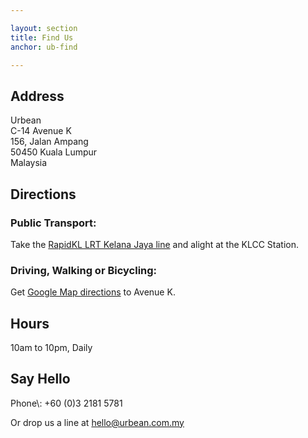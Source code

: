 ```yaml
---

layout: section
title: Find Us
anchor: ub-find

---
```


<h2>Address</h2>
<p>
    Urbean<br/>
    C-14 Avenue K<br/>
    156, Jalan Ampang<br/>
    50450 Kuala Lumpur<br/>
    Malaysia<br/>
</p>

<h2>Directions</h2>
<h3>Public Transport: </h3>
<p>
     Take the <a target="_blank" href="http://www.myrapid.com.my/rail/routes">RapidKL LRT Kelana Jaya line</a> and alight at the KLCC Station.
 </p>

<h3>Driving, Walking or Bicycling: </h3>
<p>
    Get <a target="_blank" href="https://maps.google.com.my/maps?expflags=enable_star_based_justifications:true&amp;ie=UTF8&amp;f=d&amp;daddr=Mj+Avenue+K,+156+Jalan+Ampang,+Kuala+Lumpur,+Federal+Territory+of+Kuala+Lumpur&amp;geocode=CR6FaGrnlNCDFbg0MAAdFAQQBiGDDfyaLHprBw&amp;gl=MY&amp;hl=en">Google Map directions</a> to Avenue K.
</p>

<h2>Hours</h2>
<p>10am to 10pm, Daily</p>


<h2>Say Hello</h2>
Phone\: +60 (0)3 2181 5781

Or drop us a line at <a href="mailto:http://imgur.com/gallery/VBbg5">hello@urbean.com.my</a>

